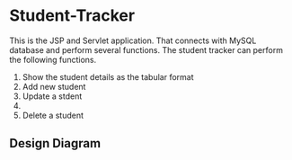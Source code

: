 # Student-Tracker
This is the JSP and Servlet application. That connects with MySQL database and perform several functions. The student tracker can perform the following functions.
<br />
<ol>
  <li>Show the student details as the tabular format</li>
  <li>Add new student</li>
  <li>Update a stdent<li>
  <li>Delete a student</li>
</ol>

<h2>Design Diagram</h2>
